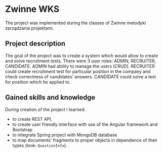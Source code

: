 # Zwinne WKS
The project was implemented during the classes of Zwinne metodyki zarządzania projektami.

## Project description
The goal of the project was to create a system which would allow to create and solve recruitment tests. There were 3 user roles: ADMIN, RECRUITER, CANDIDATE. ADMIN had ability to manage the users (CRUD). RECRUITER could create recruitment test for particular position in the company and check correctness of candidates' answers. CANDIDATE could solve a test for position which he applied to.

## Gained skills and knowledge
During creation of the project I learned:
 - to create REST API,
 - to create user friendly interface with use of the Angular framework and Bootstrap
 - to integrate Spring project with MongoDB database
 - to map documents' fragments to proper objects in dependence of their types (look: `QuestionInfo`).
